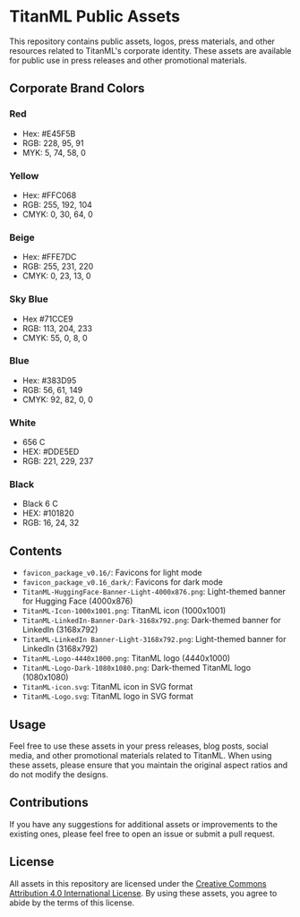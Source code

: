 # TitanML Public Assets

This repository contains public assets, logos, press materials, and other resources related to TitanML's corporate identity. These assets are available for public use in press releases and other promotional materials.

## Corporate Brand Colors
### Red
- Hex: #E45F5B
- RGB: 228, 95, 91
- MYK: 5, 74, 58, 0

### Yellow
- Hex: #FFC068
- RGB: 255, 192, 104
- CMYK: 0, 30, 64, 0

### Beige
- Hex: #FFE7DC
- RGB: 255, 231, 220
- CMYK: 0, 23, 13, 0

### Sky Blue
- Hex #71CCE9
- RGB: 113, 204, 233
- CMYK: 55, 0, 8, 0

### Blue
- Hex: #383D95
- RGB: 56, 61, 149
- CMYK: 92, 82, 0, 0

### White
- 656 С
- HEX: #DDE5ED
- RGB: 221, 229, 237

### Black
- Black 6 C
- HEX: #101820
- RGB: 16, 24, 32

## Contents

- `favicon_package_v0.16/`: Favicons for light mode
- `favicon_package_v0.16_dark/`: Favicons for dark mode
- `TitanML-HuggingFace-Banner-Light-4000x876.png`: Light-themed banner for Hugging Face (4000x876)
- `TitanML-Icon-1000x1001.png`: TitanML icon (1000x1001)
- `TitanML-LinkedIn-Banner-Dark-3168x792.png`: Dark-themed banner for LinkedIn (3168x792)
- `TitanML-LinkedIn Banner-Light-3168x792.png`: Light-themed banner for LinkedIn (3168x792)
- `TitanML-Logo-4440x1000.png`: TitanML logo (4440x1000)
- `TitanML-Logo-Dark-1080x1080.png`: Dark-themed TitanML logo (1080x1080)
- `TitanML-icon.svg`: TitanML icon in SVG format
- `TitanML-Logo.svg`: TitanML logo in SVG format

## Usage

Feel free to use these assets in your press releases, blog posts, social media, and other promotional materials related to TitanML. When using these assets, please ensure that you maintain the original aspect ratios and do not modify the designs.

## Contributions

If you have any suggestions for additional assets or improvements to the existing ones, please feel free to open an issue or submit a pull request.

## License

All assets in this repository are licensed under the [Creative Commons Attribution 4.0 International License](https://creativecommons.org/licenses/by/4.0/). By using these assets, you agree to abide by the terms of this license.
